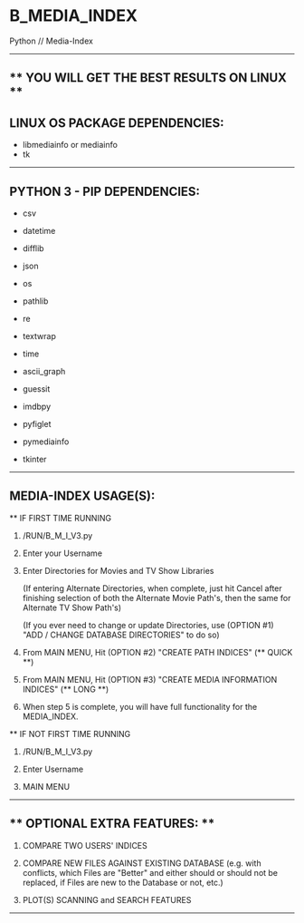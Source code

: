 # B_MEDIA_INDEX

Python // Media-Index

-------------------------------------------------------------------------------------------------
** YOU WILL GET THE BEST RESULTS ON LINUX **
-------------------------------------------------------------------------------------------------

LINUX OS PACKAGE DEPENDENCIES:
-------------------------------------------------------------------------------------------------
- libmediainfo or mediainfo
- tk
-------------------------------------------------------------------------------------------------

PYTHON 3 - PIP DEPENDENCIES:
-------------------------------------------------------------------------------------------------
- csv
- datetime 
- difflib 
- json
- os
- pathlib
- re
- textwrap
- time

- ascii_graph
- guessit
- imdbpy
- pyfiglet
- pymediainfo
- tkinter
-------------------------------------------------------------------------------------------------

MEDIA-INDEX USAGE(S):
-------------------------------------------------------------------------------------------------

** IF FIRST TIME RUNNING

1) /RUN/B_M_I_V3.py

2) Enter your Username

3) Enter Directories for Movies and TV Show Libraries 

   (If entering Alternate Directories, when complete, just hit Cancel after finishing selection 
    of both the Alternate Movie Path's, then the same for Alternate TV Show Path's)
    
   (If you ever need to change or update Directories, use (OPTION #1) "ADD / CHANGE DATABASE DIRECTORIES" to do so)
   
4) From MAIN MENU, Hit (OPTION #2) "CREATE PATH INDICES" (** QUICK **)

5) From MAIN MENU, Hit (OPTION #3) "CREATE MEDIA INFORMATION INDICES" (** LONG **)

6) When step 5 is complete, you will have full functionality for the MEDIA_INDEX.


** IF NOT FIRST TIME RUNNING

1) /RUN/B_M_I_V3.py

2) Enter Username

3) MAIN MENU


-------------------------------------------------------------------------------------------------
** OPTIONAL EXTRA FEATURES: **
-------------------------------------------------------------------------------------------------


1) COMPARE TWO USERS' INDICES

2) COMPARE NEW FILES AGAINST EXISTING DATABASE (e.g. with conflicts, which Files are "Better" 
                                                and either should or should not be replaced, 
                                                if Files are new to the Database or not, etc.)
                                                
3) PLOT(S) SCANNING and SEARCH FEATURES

-------------------------------------------------------------------------------------------------
